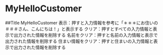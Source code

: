 # MyHelloCustomer
##Title MyHelloCustomer
表示：押すと入力情報を参考に「＊＊＊にお住いの＃＃＃さん、こんにちは！」と表示する
クリア：押すとすべての入力情報と表示で出力された情報を削除する
名前をクリア：押すと名前の入力情報と表示で出力された情報を削除する
住まい情報をクリア：押すと住まいの入力情報と表示で出力された情報を削除する

